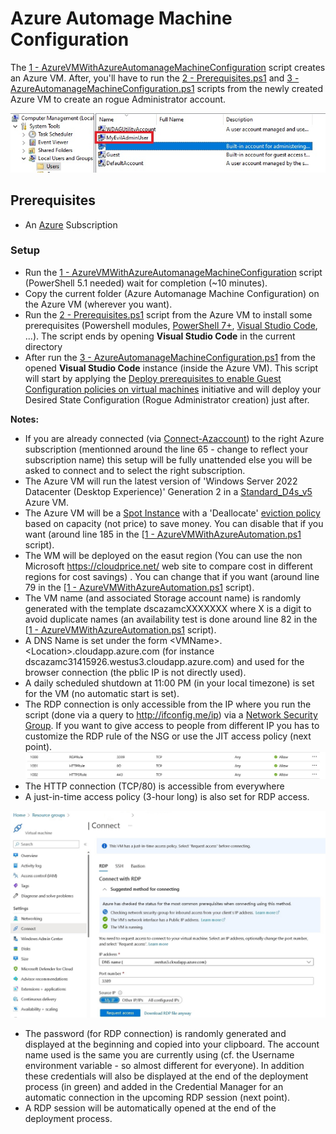 # Azure Automage Machine Configuration

The [1 - AzureVMWithAzureAutomanageMachineConfiguration](1%20-%20AzureVMWithAzureAutomanageMachineConfiguration.ps1) script creates an Azure VM. After, you'll have to run the [2 - Prerequisites.ps1](2%20-%20Prerequisites.ps1) and [3 - AzureAutomanageMachineConfiguration.ps1](3%20-%20AzureAutomanageMachineConfiguration.ps1) scripts from the newly created Azure VM to create an rogue Administrator account.

![Rogue Admin](docs/rogueadmin.jpg)

## Prerequisites

* An [Azure](https://portal.azure.com) Subscription

### Setup

* Run the [1 - AzureVMWithAzureAutomanageMachineConfiguration](1%20-%20AzureVMWithAzureAutomanageMachineConfiguration.ps1) script (PowerShell 5.1 needed) wait for completion (~10 minutes).
* Copy the current folder (Azure Automanage Machine Configuration)  on the Azure VM (wherever you want).
* Run the [2 - Prerequisites.ps1](2%20-%20Prerequisites.ps1) script from the Azure VM to install some prerequisites (Powershell modules, [PowerShell 7+](https://github.com/PowerShell/powershell/releases), [Visual Studio Code](https://code.visualstudio.com/), ...).  The script ends by opening **Visual Studio Code** in the current directory
* After run the [3 - AzureAutomanageMachineConfiguration.ps1](3%20-%20AzureAutomanageMachineConfiguration.ps1) from the opened **Visual Studio Code** instance (inside the Azure VM). This script will start by applying the [Deploy prerequisites to enable Guest Configuration policies on virtual machines](https://github.com/Azure/azure-policy/blob/master/built-in-policies/policySetDefinitions/Guest%20Configuration/GuestConfiguration_Prerequisites.json) initiative and will deploy your Desired State Configuration (Rogue Administrator creation) just after.

**Notes:**

* If you are already connected (via [Connect-Azaccount](https://learn.microsoft.com/en-us/powershell/module/az.accounts/connect-azaccount)) to the right Azure subscription (mentionned around the line 65 - change to reflect your subscription name) this setup will be fully unattended else you will be asked to connect and to select the right subscription.
* The Azure VM will run the latest version of 'Windows Server 2022 Datacenter (Desktop Experience)' Generation 2 in a [Standard_D4s_v5](https://learn.microsoft.com/en-us/azure/virtual-machines/dv5-dsv5-series) Azure VM.
* The Azure VM will be a [Spot Instance](https://learn.microsoft.com/en-us/azure/virtual-machines/spot-vms) with a 'Deallocate' [eviction policy](https://learn.microsoft.com/en-us/azure/architecture/guide/spot/spot-eviction#eviction-policy) based on capacity (not price) to save money. You can disable that if you want (around line 185 in the [[1 - AzureVMWithAzureAutomation.ps1](./1%20-%20AzureVMWithAzureAutomation.ps1) script).
* The WM will be deployed on the easut region (You can use the non Microsoft <https://cloudprice.net/> web site to compare cost in different regions for cost savings) . You can change  that if you want (around line 79 in the [[1 - AzureVMWithAzureAutomation.ps1](./1%20-%20AzureVMWithAzureAutomation.ps1) script).
* The VM name (and associated Storage account name) is randomly generated with the template dscazamcXXXXXXX where X is a digit to avoid duplicate names (an availability test is done around line 82 in the [[1 - AzureVMWithAzureAutomation.ps1](./1%20-%20AzureVMWithAzureAutomation.ps1) script).
* A DNS Name is set under the form \<VMName\>.\<Location\>.cloudapp.azure.com (for instance dscazamc31415926.westus3.cloudapp.azure.com) and used for the browser connection (the pblic IP is not directly used).
* A daily scheduled shutdown at 11:00 PM (in your local timezone) is set for the VM (no automatic start is set).
* The RDP connection is only accessible from the IP where you run the script (done via a query to <http://ifconfig.me/ip>) via a [Network Security Group](https://learn.microsoft.com/en-us/azure/virtual-network/network-security-group-how-it-works). If you want to give access to people from different IP you has to customize the RDP rule of the NSG or use the JIT access policy (next point).
![NSG](docs/nsg.jpg)
* The HTTP connection (TCP/80) is accessible from everywhere
* A just-in-time access policy (3-hour long) is also set for RDP access.

![JIT](docs/jit.jpg)

* The password (for RDP connection) is randomly generated and displayed at the beginning and copied into your clipboard. The account name used is the same you are currently using (cf. the Username environment variable - so almost different for everyone). In addition these credentials will also be displayed at the end of the deployment process (in green) and added in the Credential Manager for an automatic connection in the upcoming RDP session (next point).
* A RDP session will be automatically opened at the end of the deployment process.
